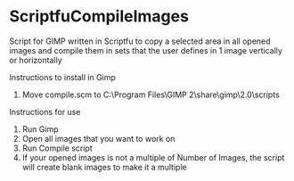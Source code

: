 # ScriptfuCompileImages
Script for GIMP written in Scriptfu to copy a selected area in all opened images and compile them in sets that the user defines in 1 image vertically or horizontally

Instructions to install in Gimp
1. Move compile.scm to C:\Program Files\GIMP 2\share\gimp\2.0\scripts

Instructions for use
1. Run Gimp
2. Open all images that you want to work on
3. Run Compile script
4. If your opened images is not a multiple of Number of Images, the script will create blank images to make it a multiple
